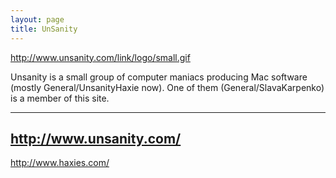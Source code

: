 ```yaml
---
layout: page
title: UnSanity
---
```




http://www.unsanity.com/link/logo/small.gif

Unsanity is a small group of computer maniacs producing Mac software (mostly General/UnsanityHaxie now). One of them (General/SlavaKarpenko) is a member of this site.

----
http://www.unsanity.com/
----
http://www.haxies.com/

